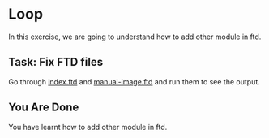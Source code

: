 # Loop

In this exercise, we are going to understand how to add other module in ftd.

## Task: Fix FTD files

Go through [index.ftd](index.ftd) and [manual-image.ftd](manual-image.ftd) and 
run them to see the output.

## You Are Done

You have learnt how to add other module in ftd.
